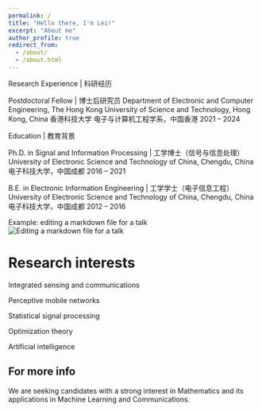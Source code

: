 ```yaml
---
permalink: /
title: "Hello there, I'm Lei!"
excerpt: "About me"
author_profile: true
redirect_from: 
  - /about/
  - /about.html
---
```


Research Experience | 科研经历

Postdoctoral Fellow | 博士后研究员
Department of Electronic and Computer Engineering,
The Hong Kong University of Science and Technology, Hong Kong, China
香港科技大学 电子与计算机工程学系，中国香港
2021 – 2024

Education | 教育背景

Ph.D. in Signal and Information Processing | 工学博士（信号与信息处理）
University of Electronic Science and Technology of China, Chengdu, China
电子科技大学，中国成都
2016 – 2021

B.E. in Electronic Information Engineering | 工学学士（电子信息工程）
University of Electronic Science and Technology of China, Chengdu, China
电子科技大学，中国成都
2012 – 2016

Example: editing a markdown file for a talk
![Editing a markdown file for a talk](/images/editing-talk.png)

Research interests
======
Integrated sensing and communications

Perceptive mobile networks

Statistical signal processing

Optimization theory

Artificial intelligence

For more info
------
We are seeking candidates with a strong interest in Mathematics and its applications in Machine Learning and Communications.


